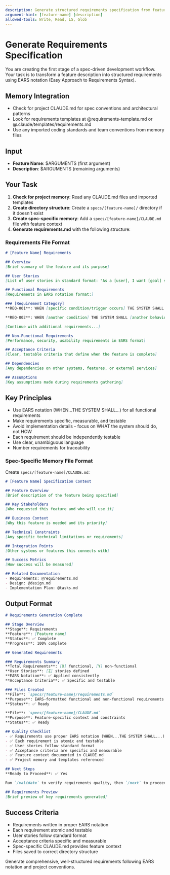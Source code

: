 ```yaml
---
description: Generate structured requirements specification from feature description
argument-hint: [feature-name] [description]
allowed-tools: Write, Read, LS, Glob
---
```


# Generate Requirements Specification

You are creating the first stage of a spec-driven development workflow. Your task is to transform a feature description into structured requirements using EARS notation (Easy Approach to Requirements Syntax).

## Memory Integration
- Check for project CLAUDE.md for spec conventions and architectural patterns
- Look for requirements templates at @requirements-template.md or @.claude/templates/requirements.md
- Use any imported coding standards and team conventions from memory files

## Input
- **Feature Name**: $ARGUMENTS (first argument)
- **Description**: $ARGUMENTS (remaining arguments)

## Your Task

1. **Check for project memory**: Read any CLAUDE.md files and imported templates
2. **Create directory structure**: Create a `specs/[feature-name]/` directory if it doesn't exist
3. **Create spec-specific memory**: Add a `specs/[feature-name]/CLAUDE.md` file with feature context
4. **Generate requirements.md** with the following structure:

### Requirements File Format

```markdown
# [Feature Name] Requirements

## Overview
[Brief summary of the feature and its purpose]

## User Stories
[List of user stories in standard format: "As a [user], I want [goal] so that [benefit]"]

## Functional Requirements
[Requirements in EARS notation format:]

### [Requirement Category]
**REQ-001**: WHEN [specific condition/trigger occurs] THE SYSTEM SHALL [specific behaviour/response]

**REQ-002**: WHEN [another condition] THE SYSTEM SHALL [another behaviour]

[Continue with additional requirements...]

## Non-Functional Requirements
[Performance, security, usability requirements in EARS format]

## Acceptance Criteria
[Clear, testable criteria that define when the feature is complete]

## Dependencies
[Any dependencies on other systems, features, or external services]

## Assumptions
[Key assumptions made during requirements gathering]
```

## Key Principles
- Use EARS notation (WHEN...THE SYSTEM SHALL...) for all functional requirements
- Make requirements specific, measurable, and testable
- Avoid implementation details - focus on WHAT the system should do, not HOW
- Each requirement should be independently testable
- Use clear, unambiguous language
- Number requirements for traceability

### Spec-Specific Memory File Format

Create `specs/[feature-name]/CLAUDE.md`:
```markdown
# [Feature Name] Specification Context

## Feature Overview
[Brief description of the feature being specified]

## Key Stakeholders
[Who requested this feature and who will use it]

## Business Context
[Why this feature is needed and its priority]

## Technical Constraints
[Any specific technical limitations or requirements]

## Integration Points
[Other systems or features this connects with]

## Success Metrics
[How success will be measured]

## Related Documentation
- Requirements: @requirements.md
- Design: @design.md
- Implementation Plan: @tasks.md
```

## Output Format

```markdown
# Requirements Generation Complete

## Stage Overview
**Stage**: Requirements
**Feature**: [Feature name]
**Status**: ✅ Complete
**Progress**: 100% complete

## Generated Requirements

### Requirements Summary
**Total Requirements**: [X] functional, [Y] non-functional
**User Stories**: [Z] stories defined
**EARS Notation**: ✅ Applied consistently
**Acceptance Criteria**: ✅ Specific and testable

### Files Created
**File**: `specs/[feature-name]/requirements.md`
**Purpose**: EARS-formatted functional and non-functional requirements
**Status**: ✅ Ready

**File**: `specs/[feature-name]/CLAUDE.md`  
**Purpose**: Feature-specific context and constraints
**Status**: ✅ Ready

## Quality Checklist
- ✅ Requirements use proper EARS notation (WHEN...THE SYSTEM SHALL...)
- ✅ Each requirement is atomic and testable
- ✅ User stories follow standard format
- ✅ Acceptance criteria are specific and measurable
- ✅ Feature context documented in CLAUDE.md
- ✅ Project memory and templates referenced

## Next Steps
**Ready to Proceed**: ✅ Yes

Run `/validate` to verify requirements quality, then `/next` to proceed to Design stage.

## Requirements Preview
[Brief preview of key requirements generated]
```

## Success Criteria
- Requirements written in proper EARS notation
- Each requirement atomic and testable
- User stories follow standard format
- Acceptance criteria specific and measurable
- Spec-specific CLAUDE.md provides feature context
- Files saved to correct directory structure

Generate comprehensive, well-structured requirements following EARS notation and project conventions.